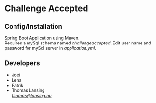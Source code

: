 # Challenge Accepted

## Config/Installation

Spring Boot Application using Maven.  
Requires a mySql schema named *challengeaccepted*. Edit user name and password for mySql server in *application.yml*.

## Developers
- Joel
- Lena
- Patrik
- Thomas Lansing  
*thomas@lansing.nu*